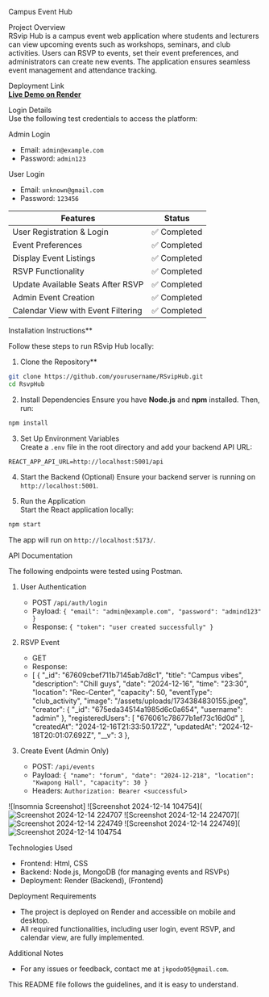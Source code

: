 Campus Event Hub

Project Overview  
RSvip Hub is a campus event web application where students and lecturers can view upcoming events such as workshops, seminars, and club activities. Users can RSVP to events, set their event preferences, and administrators can create new events. The application ensures seamless event management and attendance tracking.


Deployment Link  
[**Live Demo on Render**](https://campuseventmanagement-frontend.onrender.com)  


Login Details  
Use the following test credentials to access the platform:  

Admin Login  
- Email: `admin@example.com`  
- Password: `admin123`  

User Login  
- Email: `unknown@gmail.com`  
- Password: `123456`  


|  Features                                  |      Status         |
|--------------------------------------------|---------------------|
| User Registration & Login                  | ✅ Completed        |
| Event Preferences                          | ✅ Completed        |
| Display Event Listings                     | ✅ Completed        |
| RSVP Functionality                         | ✅ Completed        |
| Update Available Seats After RSVP          | ✅ Completed        |
| Admin Event Creation                       | ✅ Completed        |
| Calendar View with Event Filtering         | ✅ Completed        |


Installation Instructions**  

Follow these steps to run RSvip Hub locally:

1. Clone the Repository**  
```bash
git clone https://github.com/yourusername/RSvipHub.git
cd RsvpHub
```

2. Install Dependencies 
Ensure you have **Node.js** and **npm** installed. Then, run:  
```bash
npm install
```

3. Set Up Environment Variables  
Create a `.env` file in the root directory and add your backend API URL:  
```env
REACT_APP_API_URL=http://localhost:5001/api

```
4. Start the Backend (Optional) 
Ensure your backend server is running on `http://localhost:5001`.  

5. Run the Application  
Start the React application locally:  
```bash
npm start
```
The app will run on `http://localhost:5173/`.


API Documentation  

The following endpoints were tested using Postman.  

1. User Authentication  
   - POST `/api/auth/login`  
   - Payload: `{ "email": "admin@example.com", "password": "admind123" }`  
   - Response: `{ "token": "user created successfully" }`

2. RSVP Event  
   - GET   
   - Response: 
   - [
	{
		"_id": "67609cbef711b7145ab7d8c1",
		"title": "Campus vibes",
		"description": "Chill guys",
		"date": "2024-12-16",
		"time": "23:30",
		"location": "Rec-Center",
		"capacity": 50,
		"eventType": "club_activity",
		"image": "/assets/uploads/1734384830155.jpeg",
		"creator": {
			"_id": "675eda34514a1985d6c0a654",
			"username": "admin"
		},
		"registeredUsers": [
			"676061c78677b1ef73c16d0d"
		],
		"createdAt": "2024-12-16T21:33:50.172Z",
		"updatedAt": "2024-12-18T20:01:07.692Z",
		"__v": 3
	},


3. Create Event (Admin Only) 
   - POST: `/api/events`  
   - Payload: `{ "name": "forum", "date": "2024-12-218", "location": "Kwapong Hall", "capacity": 30 }`  
   - Headers: `Authorization: Bearer <successful>`  

![Insomnia Screenshot]
![Screenshot 2024-12-14 104754](![Screenshot 2024-12-14 224707](https://github.com/user-attachments/assets/21b77811-db35-4fbb-a4ce-b8fe0bd5676f)
![Screenshot 2024-12-14 224707](![Screenshot 2024-12-14 224749](https://github.com/user-attachments/assets/de78e415-9aa7-4d84-8eb3-706f1cadaf40)
![Screenshot 2024-12-14 224749](![Screenshot 2024-12-14 104754](https://github.com/user-attachments/assets/daa47fe7-8e1c-42c0-b8af-883d84decbde)



Technologies Used
- Frontend: Html, CSS  
- Backend: Node.js, MongoDB (for managing events and RSVPs)  
- Deployment: Render (Backend), (Frontend)

Deployment Requirements  
- The project is deployed on Render and accessible on mobile and desktop.  
- All required functionalities, including user login, event RSVP, and calendar view, are fully implemented.


Additional Notes 
- For any issues or feedback, contact me at `jkpodo05@gmail.com`.  

This README file follows the guidelines, and it is easy to understand. 
